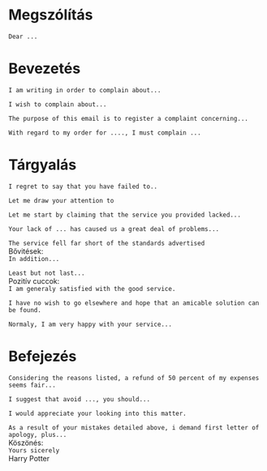 # Megszólítás
`Dear ...`
# Bevezetés
`I am writing in order to complain about...`

`I wish to complain about...`

`The purpose of this email is to register a complaint concerning...`

`With regard to my order for ...., I must complain ...`
# Tárgyalás
`I regret to say that you have failed to..`

`Let me draw your attention to`

`Let me start by claiming that the service you provided lacked...`

`Your lack of ... has caused us a great deal of problems...`

`The service fell far short of the standards advertised`  
Bővitések:  
`In addition...`

`Least but not last...`  
Pozitív cuccok:  
`I am generaly satisfied with the good service.`

`I have no wish to go elsewhere and hope that an amicable solution can be found.`

`Normaly, I am very happy with your service...`
# Befejezés
`Considering the reasons listed, a refund of 50 percent of my expenses seems fair...`

`I suggest that avoid ..., you should...`

`I would appreciate your looking into this matter.`

`As a result of your mistakes detailed above, i demand first letter of apology, plus...`  
Köszönés:  
`Yours sicerely`  
Harry Potter
